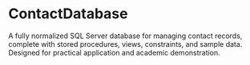 # ContactDatabase
A fully normalized SQL Server database for managing contact records, complete with stored procedures, views, constraints, and sample data. Designed for practical application and academic demonstration.
